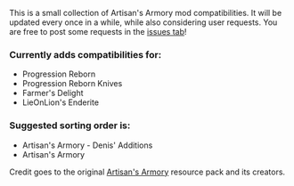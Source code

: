 This is a small collection of Artisan's Armory mod compatibilities.
It will be updated every once in a while, while also considering user requests.
You are free to post some requests in the [issues tab](https://github.com/mxKeaton/Denis-Artisans-Armory-Additions/issues "issues tab")!

### Currently adds compatibilities for:
- Progression Reborn
- Progression Reborn Knives
- Farmer's Delight
- LieOnLion's Enderite

### Suggested sorting order is:
- Artisan's Armory - Denis' Additions
- Artisan's Armory

Credit goes to the original [Artisan's Armory](https://modrinth.com/resourcepack/artisans-armory "Artisan's Armory") resource pack and its creators.
